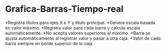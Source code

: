 # Grafica-Barras-Tiempo-real
*Registra títulos para ejes X e Y y título principal. *Genera escala basada en valor máximo. *Registra valor para cada barra y calcula escala automáticamente. *No acepta valores superiores al máximo. *Barra se ajusta automáticamente al registrar valor y pasar a otra caja. *Valor de cada barra siempre en borde superior de la caja.
